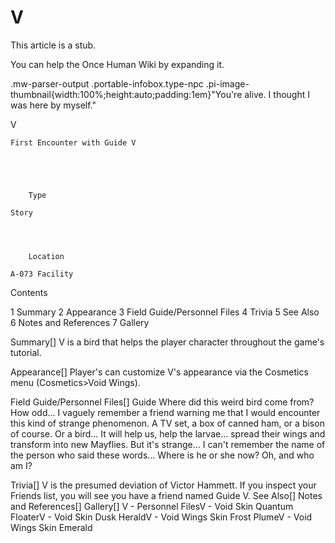# V

This article is a stub.
        
You can help the Once Human Wiki by expanding it.

        
    
.mw-parser-output .portable-infobox.type-npc .pi-image-thumbnail{width:100%;height:auto;padding:1em}"You're alive. I thought I was here by myself."

V


	
		
		
	
	First Encounter with Guide V


	

	
		Type
	
	Story



	
		Location
	
	A-073 Facility




Contents

1 Summary
2 Appearance
3 Field Guide/Personnel Files
4 Trivia
5 See Also
6 Notes and References
7 Gallery



Summary[]
V is a bird that helps the player character throughout the game's tutorial.

Appearance[]
Player's can customize V's appearance via the Cosmetics menu (Cosmetics&gt;Void Wings).

Field Guide/Personnel Files[]
Guide
Where did this weird bird come from? How odd...
I vaguely remember a friend warning me that I would encounter this kind of strange phenomenon. A TV set, a box of canned ham, or a bison of course. Or a bird...
It will help us, help the larvae... spread their wings and transform into new Mayflies. But it's strange...
I can't remember the name of the person who said these words... Where is he or she now?
Oh, and who am I?

Trivia[]
V is the presumed deviation of Victor Hammett.
If you inspect your Friends list, you will see you have a friend named Guide V.
See Also[]
Notes and References[]
Gallery[]
V - Personnel FilesV - Void Skin Quantum FloaterV - Void Skin Dusk HeraldV - Void Wings Skin Frost PlumeV - Void Wings Skin Emerald
